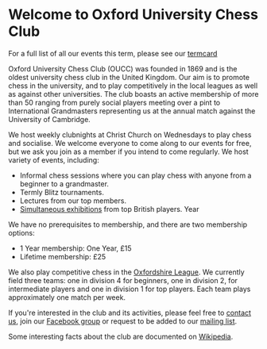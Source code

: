 ﻿# Welcome to Oxford University Chess Club

For a full list of all our events this term, please see our [termcard](/termcard.html)

Oxford University Chess Club (OUCC) was founded in 1869 and is the oldest university chess club in the United Kingdom. Our aim is to promote chess in the university, and to play competitively in the local leagues as well as against other universities. The club boasts an active membership of more than 50 ranging from purely social players meeting over a pint to International Grandmasters representing us at the annual match against the University of Cambridge.

We host weekly clubnights at Christ Church on Wednesdays to play chess and socialise. We welcome everyone to come along to our events for free, but we ask you join as a member if you intend to come regularly. We host variety of events, including:
- Informal chess sessions where you can play chess with anyone from a beginner to a grandmaster.
- Termly Blitz tournaments.
- Lectures from our top members.
- [Simultaneous exhibitions](http://en.wikipedia.org/wiki/Simultaneous_exhibition) from top British players. Year

We have no prerequisites to membership, and there are two membership options:
- 1 Year membership: One Year, £15
- Lifetime membership: £25

We also play competitive chess in the [Oxfordshire League](http://www.oxfordfusion.com/oca/). We currently field three teams: one in division 4 for beginners, one in division 2, for intermediate players and one in division 1 for top players. Each team plays approximately one match per week.

If you're interested in the club and its activities, please feel free to [contact us](/contact), join our [Facebook group](https://www.facebook.com/groups/oxford.chess.club/) or request to be added to our [mailing list](maillists).

Some interesting facts about the club are documented on [Wikipedia](http://en.wikipedia.org/wiki/Oxford_University_Chess_Club).